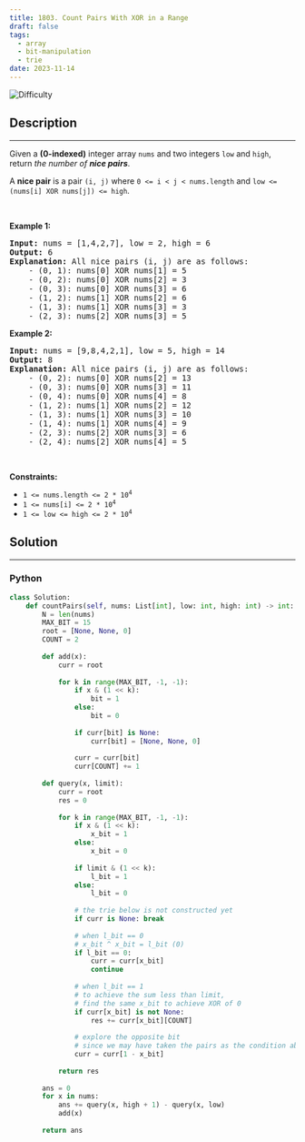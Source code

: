 ```yaml
---
title: 1803. Count Pairs With XOR in a Range
draft: false
tags: 
  - array
  - bit-manipulation
  - trie
date: 2023-11-14
---
```


![Difficulty](https://img.shields.io/badge/Difficulty-Hard-blue.svg)

## Description

---
<p>Given a <strong>(0-indexed)</strong> integer array <code>nums</code> and two integers <code>low</code> and <code>high</code>, return <em>the number of <strong>nice pairs</strong></em>.</p>

<p>A <strong>nice pair</strong> is a pair <code>(i, j)</code> where <code>0 &lt;= i &lt; j &lt; nums.length</code> and <code>low &lt;= (nums[i] XOR nums[j]) &lt;= high</code>.</p>

<p>&nbsp;</p>
<p><strong class="example">Example 1:</strong></p>

<pre>
<strong>Input:</strong> nums = [1,4,2,7], low = 2, high = 6
<strong>Output:</strong> 6
<strong>Explanation:</strong> All nice pairs (i, j) are as follows:
    - (0, 1): nums[0] XOR nums[1] = 5 
    - (0, 2): nums[0] XOR nums[2] = 3
    - (0, 3): nums[0] XOR nums[3] = 6
    - (1, 2): nums[1] XOR nums[2] = 6
    - (1, 3): nums[1] XOR nums[3] = 3
    - (2, 3): nums[2] XOR nums[3] = 5
</pre>

<p><strong class="example">Example 2:</strong></p>

<pre>
<strong>Input:</strong> nums = [9,8,4,2,1], low = 5, high = 14
<strong>Output:</strong> 8
<strong>Explanation:</strong> All nice pairs (i, j) are as follows:
​​​​​    - (0, 2): nums[0] XOR nums[2] = 13
&nbsp;   - (0, 3): nums[0] XOR nums[3] = 11
&nbsp;   - (0, 4): nums[0] XOR nums[4] = 8
&nbsp;   - (1, 2): nums[1] XOR nums[2] = 12
&nbsp;   - (1, 3): nums[1] XOR nums[3] = 10
&nbsp;   - (1, 4): nums[1] XOR nums[4] = 9
&nbsp;   - (2, 3): nums[2] XOR nums[3] = 6
&nbsp;   - (2, 4): nums[2] XOR nums[4] = 5</pre>

<p>&nbsp;</p>
<p><strong>Constraints:</strong></p>

<ul>
	<li><code>1 &lt;= nums.length &lt;= 2 * 10<sup>4</sup></code></li>
	<li><code>1 &lt;= nums[i] &lt;= 2 * 10<sup>4</sup></code></li>
	<li><code>1 &lt;= low &lt;= high &lt;= 2 * 10<sup>4</sup></code></li>
</ul>

## Solution

---
### Python
``` py title='count-pairs-with-xor-in-a-range'
class Solution:
    def countPairs(self, nums: List[int], low: int, high: int) -> int:
        N = len(nums)
        MAX_BIT = 15
        root = [None, None, 0]
        COUNT = 2
        
        def add(x):
            curr = root
            
            for k in range(MAX_BIT, -1, -1):
                if x & (1 << k):
                    bit = 1
                else:
                    bit = 0
                
                if curr[bit] is None:
                    curr[bit] = [None, None, 0]
                
                curr = curr[bit]
                curr[COUNT] += 1
        
        def query(x, limit):
            curr = root
            res = 0
            
            for k in range(MAX_BIT, -1, -1):
                if x & (1 << k):
                    x_bit = 1
                else:
                    x_bit = 0
                
                if limit & (1 << k):
                    l_bit = 1
                else:
                    l_bit = 0
                
                # the trie below is not constructed yet
                if curr is None: break
                
                # when l_bit == 0
                # x_bit ^ x_bit = l_bit (0)
                if l_bit == 0:
                    curr = curr[x_bit]
                    continue
                
                # when l_bit == 1
                # to achieve the sum less than limit,
                # find the same x_bit to achieve XOR of 0
                if curr[x_bit] is not None:
                    res += curr[x_bit][COUNT]
                
                # explore the opposite bit
                # since we may have taken the pairs as the condition above
                curr = curr[1 - x_bit]
                
            return res
    
        ans = 0
        for x in nums:
            ans += query(x, high + 1) - query(x, low)
            add(x)
        
        return ans

```

